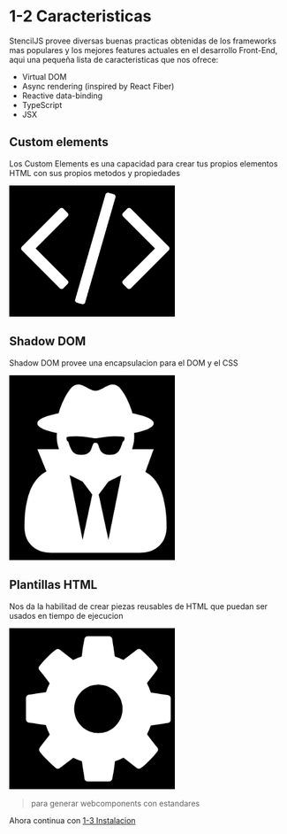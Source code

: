# 1-2 Caracteristicas

StencilJS provee diversas buenas practicas obtenidas de los frameworks mas populares y los mejores features actuales en el desarrollo Front-End, aqui una pequeña lista de caracteristicas que nos ofrece:

- Virtual DOM
- Async rendering (inspired by React Fiber)
- Reactive data-binding
- TypeScript
- JSX

## Custom elements

Los Custom Elements es una capacidad para crear tus propios elementos HTML con sus propios metodos y propiedades

<img src="custom-elements.png" width="300">

## Shadow DOM

Shadow DOM provee una encapsulacion para el DOM y el CSS

<img src="shadow-dom.png" width="300">

## Plantillas HTML

Nos da la habilitad de crear piezas reusables de HTML que puedan ser usados en tiempo de ejecucion

<img src="html-templates.png" width="300">

> para generar webcomponents con estandares

Ahora continua con [1-3 Instalacion](1-3-instalacion.md)
